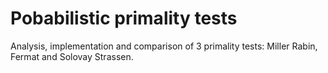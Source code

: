 # Pobabilistic primality tests

Analysis, implementation and comparison of 3 primality tests: Miller Rabin, Fermat and Solovay Strassen.
